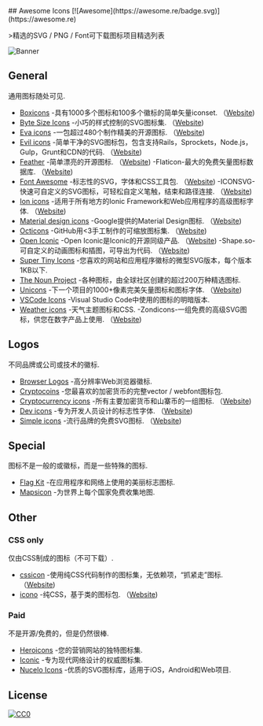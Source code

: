 <div class="github-widget" data-repo="notlmn/awesome-icons"></div>
<script async src="https://pagead2.googlesyndication.com/pagead/js/adsbygoogle.js"></script><ins class="adsbygoogle" style="display:block" data-ad-client="ca-pub-6890694312814945" data-ad-slot="5473692530" data-ad-format="auto"  data-full-width-responsive="true"></ins><script>(adsbygoogle = window.adsbygoogle || []).push({});</script>
## Awesome Icons [![Awesome](https://awesome.re/badge.svg)](https://awesome.re)

&gt;精选的SVG / PNG / Font可下载图标项目精选列表

![Banner](https://raw.githubusercontent.com/notlmn/awesome-icons/master/./media/banner.png)




## General

通用图标随处可见.

- [Boxicons](https://github.com/atisawd/boxicons#readme)  -具有1000多个图标和100多个徽标的简单矢量iconset.  （[Website](https://boxicons.com/))
- [Byte Size Icons](https://github.com/danklammer/bytesize-icons#readme)  -小巧的样式控制的SVG图标集.  （[Website](https://danklammer.com/bytesize-icons))
- [Eva icons](https://github.com/akveo/eva-icons#readme)  -一包超过480个制作精美的开源图标.  （[Website](https://akveo.github.io/eva-icons))
- [Evil icons](https://github.com/evil-icons/evil-icons#readme)  -简单干净的SVG图标包，包含支持Rails，Sprockets，Node.js，Gulp，Grunt和CDN的代码.  （[Website](http://evil-icons.io))
- [Feather](https://github.com/feathericons/feather#readme)  -简单漂亮的开源图标.  （[Website](https://feathericons.com))
 -Flaticon-最大的免费矢量图标数据库.  （[Website](https://flaticon.com))
- [Font Awesome](https://github.com/FortAwesome/Font-Awesome#readme)  -标志性的SVG，字体和CSS工具包.  （[Website](https://fontawesome.com))
 -ICONSVG-快速可自定义的SVG图标，可轻松自定义笔触，结束和路径连接.  （[Website](https://iconsvg.xyz))
- [Ion icons](https://github.com/ionic-team/ionicons#readme)  -适用于所有地方的Ionic Framework和Web应用程序的高级图标字体.  （[Website](https://ionicons.com))
- [Material design icons](https://github.com/google/material-design-icons#readme)  -Google提供的Material Design图标.  （[Website](https://material.io/tools/icons))
- [Octicons](https://github.com/primer/octicons#readme)  -GitHub用&lt;3手工制作的可缩放图标集.  （[Website](https://octicons.github.com))
- [Open Iconic](https://github.com/iconic/open-iconic#readme)  -Open Iconic是Iconic的开源同级产品.  （[Website](https://useiconic.com/open))
 -Shape.so-可自定义的动画图标和插图，可导出为代码.  （[Website](https://shape.so))
- [Super Tiny Icons](https://github.com/edent/SuperTinyIcons#readme) -您喜欢的网站和应用程序徽标的微型SVG版本，每个版本1KB以下.
- [The Noun Project](https://thenounproject.com/) -各种图标，由全球社区创建的超过200万种精选图标.
- [Unicons](https://github.com/iconscout/unicons)  -下一个项目的1000+像素完美矢量图标和图标字体.  （[Website](https://iconscout.com/unicons))
- [VSCode Icons](https://github.com/microsoft/vscode-icons#readme) -Visual Studio Code中使用的图标的明暗版本.
- [Weather icons](https://github.com/erikflowers/weather-icons#readme) -天气主题图标和CSS.
 -Zondicons-一组免费的高级SVG图标，供您在数字产品上使用.  （[Website](http://www.zondicons.com))


## Logos

不同品牌或公司或技术的徽标.

- [Browser Logos](https://github.com/alrra/browser-logos#readme) -高分辨率Web浏览器徽标.
- [Cryptocoins](https://github.com/AllienWorks/cryptocoins#readme) -您最喜欢的加密货币的完整vector / webfont图标包.
- [Cryptocurrency icons](https://github.com/atomiclabs/cryptocurrency-icons#readme)  -所有主要加密货币和山寨币的一组图标.  （[Website](http://cryptoicons.co))
- [Dev icons](https://github.com/vorillaz/devicons#readme)  -专为开发人员设计的标志性字体.  （[Website](http://vorillaz.github.io/devicons))
- [Simple icons](https://github.com/simple-icons/simple-icons#readme)  -流行品牌的免费SVG图标.  （[Website](https://simpleicons.org))


## Special

图标不是一般的或徽标，而是一些特殊的图标.

- [Flag Kit](https://github.com/madebybowtie/FlagKit#readme) -在应用程序和网络上使用的美丽标志图标.
- [Mapsicon](https://github.com/djaiss/mapsicon#readme) -为世界上每个国家免费收集地图.


## Other

### CSS only

仅由CSS制成的图标（不可下载）.

- [cssicon](https://github.com/wentin/cssicon#readme)  -使用纯CSS代码制作的图标集，无依赖项，“抓紧走”图标.  （[Website](https://cssicon.space))
- [icono](https://github.com/saeedalipoor/icono#readme)  -纯CSS，基于类的图标包.  （[Website](https://saeedalipoor.github.io/icono))

### Paid

不是开源/免费的，但是仍然很棒.

- [Heroicons](https://www.heroicons.com) -您的营销网站的独特图标集.
- [Iconic](https://useiconic.com) -专为现代网络设计的权威图标集.
- [Nucelo Icons](https://nucleoapp.com/premium-icons) -优质的SVG图标库，适用于iOS，Android和Web项目.


## License

[![CC0](https://mirrors.creativecommons.org/presskit/buttons/88x31/svg/cc-zero.svg)](https://creativecommons.org/publicdomain/zero/1.0/)

